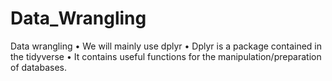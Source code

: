 # Data_Wrangling
 Data wrangling  • We will mainly use dplyr • Dplyr is a package contained in the tidyverse • It contains useful functions for the manipulation/preparation of databases.
